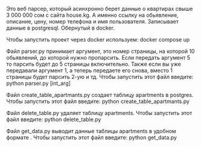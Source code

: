 Это веб парсер, который асинхронно берет данные о 
квартирах свыше 3 000 000 сом с сайта house.kg. А именно
ссылку на обьявление, описание, цену, номер телефона и 
имя пользователя. Записывает данные в postgresql. 
Обернутый в docker.

Чтобы запустить проект через docker используем: docker compose up

Файл parser.py принимает аргумент, это номер страницы, на которой 10 обьявлений, до которой нужно пропарсить.
Если передать аргумент 5 то парсить будет до 5 страницы включительно. Также если вы уже передавали аргумент 1,
а теперь передаете его снова, вместо 1 страницы будет парсить 2-ую и тд.
Чтобы запустить этот файл введите: python parser.py [int_arg]

Файл create_table_apartmants.py создает таблицу apartments в postgres.
Чтобы запустить этот файл введите: python create_table_apartmants.py

Файл delete_table.py удаляет таблицу apartments.
Чтобы запустить этот файл введите: python delete_table.py

Файл get_data.py выводит данные таблицы apartments в удобном формате .
Чтобы запустить этот файл введите: python get_data.py
